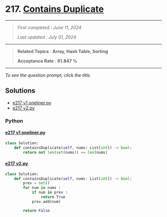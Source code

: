 # 217. [Contains Duplicate](<https://leetcode.com/problems/contains-duplicate>)

------

> *First completed : June 11, 2024*
>
> *Last updated : July 01, 2024*


------

> **Related Topics** : **Array, Hash Table, Sorting**
>
> **Acceptance Rate** : **61.847 %**


------

*To see the question prompt, click the title.*

## Solutions

- [e217 v1 oneliner.py](<../my-submissions/e217 v1 oneliner.py>)
- [e217 v2.py](<../my-submissions/e217 v2.py>)
### Python
#### [e217 v1 oneliner.py](<../my-submissions/e217 v1 oneliner.py>)
```Python
class Solution:
    def containsDuplicate(self, nums: List[int]) -> bool:
        return not len(set(nums)) == len(nums)
```

#### [e217 v2.py](<../my-submissions/e217 v2.py>)
```Python
class Solution:
    def containsDuplicate(self, nums: List[int]) -> bool:
        prev = set()
        for num in nums :
            if num in prev :
                return True
            prev.add(num)

        return False
```


